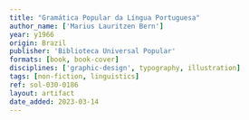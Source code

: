 ```yaml
---
title: "Gramática Popular da Língua Portuguesa"
author_name: ['Marius Lauritzen Bern']
year: y1966
origin: Brazil
publisher: 'Biblioteca Universal Popular'
formats: [book, book-cover]
disciplines: ['graphic-design', typography, illustration]
tags: [non-fiction, linguistics]
ref: sol-030-0186
layout: artifact
date_added: 2023-03-14
---
```

